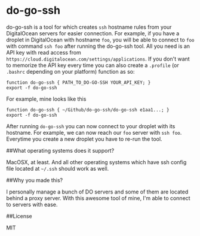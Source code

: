 do-go-ssh
=======

do-go-ssh is a tool for which creates `ssh` hostname rules from your DigitalOcean servers for easier connection. For example, if you have a droplet in DigitalOcean with hostname `foo`, you will be able to connect to `foo` with command `ssh foo` after running the do-go-ssh tool. All you need is an API key with read access from `https://cloud.digitalocean.com/settings/applications`. If you don't want to memorize the API key every time you can also create a `.profile` (or `.bashrc` depending on your platform) function as so:

    function do-go-ssh { PATH_TO_DO-GO-SSH YOUR_API_KEY; }
    export -f do-go-ssh

For example, mine looks like this

    function do-go-ssh { ~/Github/do-go-ssh/do-go-ssh e1aa1...; }
    export -f do-go-ssh

After running `do-go-ssh` you can now connect to your droplet with its hostname. For example, we can now reach our `foo` server with `ssh foo`. Everytime you create a new droplet you have to re-run the tool.

##What operating systems does it support?

MacOSX, at least. And all other operating systems which have ssh config file located at `~/.ssh` should work as well.

##Why you made this?

I personally manage a bunch of DO servers and some of them are located behind a proxy server. With this awesome tool of mine, I'm able to connect to servers with ease.

##License

MIT